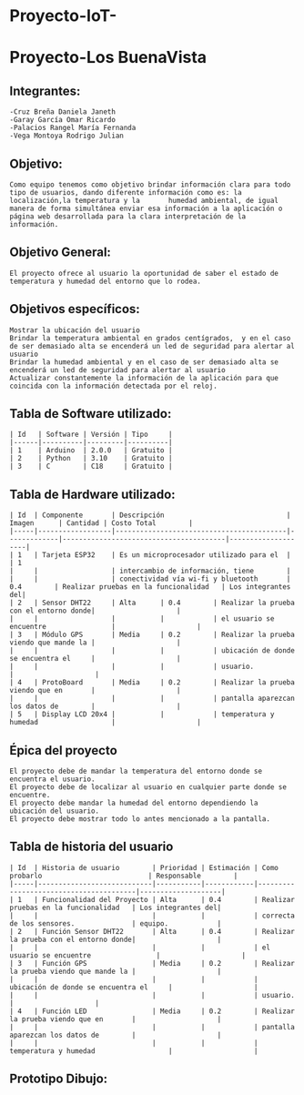 # Proyecto-IoT-
# Proyecto-Los BuenaVista

## Integrantes: 
    
    -Cruz Breña Daniela Janeth
    -Garay García Omar Ricardo
    -Palacios Rangel María Fernanda
    -Vega Montoya Rodrigo Julian
    
## Objetivo:

    Como equipo tenemos como objetivo brindar información clara para todo tipo de usuarios, dando diferente información como es: la localización,la temperatura y la       humedad ambiental, de igual manera de forma simultánea enviar esa información a la aplicación o 
    página web desarrollada para la clara interpretación de la información.
    
## Objetivo General:

    El proyecto ofrece al usuario la oportunidad de saber el estado de temperatura y humedad del entorno que lo rodea.

## Objetivos específicos:

    Mostrar la ubicación del usuario 
    Brindar la temperatura ambiental en grados centígrados,  y en el caso de ser demasiado alta se encenderá un led de seguridad para alertar al usuario
    Brindar la humedad ambiental y en el caso de ser demasiado alta se encenderá un led de seguridad para alertar al usuario
    Actualizar constantemente la información de la aplicación para que coincida con la información detectada por el reloj.

## Tabla de Software utilizado:

    | Id   | Software | Versión | Tipo     |
    |------|----------|---------|----------|
    | 1    | Arduino  | 2.0.0   | Gratuito |
    | 2    | Python   | 3.10    | Gratuito |
    | 3    | C        | C18     | Gratuito |
    
## Tabla de Hardware utilizado:

    | Id  | Componente       | Descripción                              | Imagen      | Cantidad | Costo Total        |
    |-----|------------------|------------------------------------------|-------------|----------------------------------------|--------------------|
    | 1   | Tarjeta ESP32    | Es un microprocesador utilizado para el  |             | 1
    |     |                  | intercambio de información, tiene        |
    |     |                  | conectividad vía wi-fi y bluetooth       | 0.4        | Realizar pruebas en la funcionalidad   | Los integrantes del| 
    | 2   | Sensor DHT22     | Alta      | 0.4        | Realizar la prueba con el entorno donde|                    |
    |     |                  |           |            | el usuario se encuentre                |                    |
    | 3   | Módulo GPS       | Media     | 0.2        | Realizar la prueba viendo que mande la |                    |
    |     |                  |           |            | ubicación de donde se encuentra el     |                    |
    |     |                  |           |            | usuario.                               |                    |
    | 4   | ProtoBoard       | Media     | 0.2        | Realizar la prueba viendo que en       |                    |
    |     |                  |           |            | pantalla aparezcan los datos de        |                    |
    | 5   | Display LCD 20x4 |           |            | temperatura y humedad                  |                    |

## Épica del proyecto

    El proyecto debe de mandar la temperatura del entorno donde se encuentra el usuario.
    El proyecto debe de localizar al usuario en cualquier parte donde se encuentre.
    El proyecto debe mandar la humedad del entorno dependiendo la ubicación del usuario. 
    El proyecto debe mostrar todo lo antes mencionado a la pantalla.


## Tabla de historia del usuario

    | Id  | Historia de usuario        | Prioridad | Estimación | Como probarlo                          | Responsable        |
    |-----|----------------------------|-----------|------------|----------------------------------------|--------------------|
    | 1   | Funcionalidad del Proyecto | Alta      | 0.4        | Realizar pruebas en la funcionalidad   | Los integrantes del| 
    |     |                            |           |            | correcta de los sensores.              | equipo.            |
    | 2   | Función Sensor DHT22       | Alta      | 0.4        | Realizar la prueba con el entorno donde|                    |
    |     |                            |           |            | el usuario se encuentre                |                    |
    | 3   | Función GPS                | Media     | 0.2        | Realizar la prueba viendo que mande la |                    |
    |     |                            |           |            | ubicación de donde se encuentra el     |                    |
    |     |                            |           |            | usuario.                               |                    |
    | 4   | Función LED                | Media     | 0.2        | Realizar la prueba viendo que en       |                    |
    |     |                            |           |            | pantalla aparezcan los datos de        |                    |
    |     |                            |           |            | temperatura y humedad                  |                    |

## Prototipo Dibujo:

